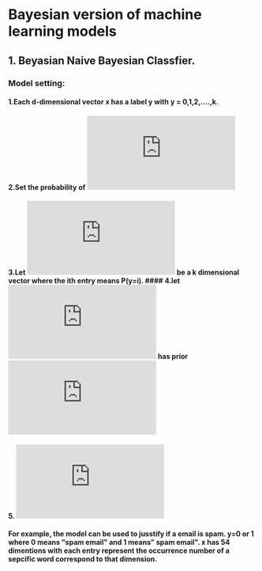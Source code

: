# Bayesian version of machine learning models 

## 1. Beyasian Naive Bayesian Classfier.
### Model setting: <br>
#### 1.Each d-dimensional vector x has a label y with y = 0,1,2,....,k. 
#### 2.Set the probability of ![alt text](http://latex.codecogs.com/gif.latex?P%28x_n%7C%5Clambda_%7By_n%7D%29%3D%5Cprod_%7Bj%3DI%7D%5EdPoisson%28x_n_%2C_j%7C%5Clambda_%7By_n_%2Cj%7D%29) <br>
#### 3.Let ![alt text](http://latex.codecogs.com/gif.latex?%5Cpi) be a k dimensional vector where the ith entry means P(y=i).  #### 4.let ![alt text](http://latex.codecogs.com/gif.latex?%5Cpi) has prior ![alt text](http://latex.codecogs.com/gif.latex?Dirichlet%28%5Calpha_1%2C...%2C%5Calpha_k%29)<br>
#### 5. ![alt text](http://latex.codecogs.com/gif.latex?for%5C%2C%20i%5Cin%5C%7B1%2C...%2Ck%20%5C%7D%5C%2C%20and%20%5C%2C%20j%20%5Cin%5C%7B1%2C...%2Cd%5C%7D%2C%5C%2C%20%5Clambda_i%2C_j%20%5C%2C%20in%20%5C%2CGamma%28a%2Cb%29)
#### For example, the model can be used to jusstify if a email is spam. y=0 or 1 where 0 means "spam email" and 1 means" spam email". x has 54 dimentions with each entry represent the occurrence number of a sepcific word correspond to that dimension. 
